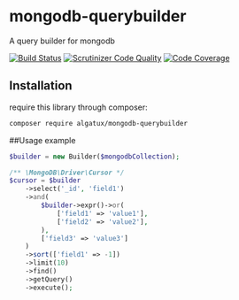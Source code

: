 # mongodb-querybuilder
A query builder for mongodb

[![Build Status](https://travis-ci.org/Algatux/mongodb-querybuilder.svg?branch=master)](https://travis-ci.org/Algatux/mongodb-querybuilder)
[![Scrutinizer Code Quality](https://scrutinizer-ci.com/g/Algatux/mongodb-querybuilder/badges/quality-score.png?b=master)](https://scrutinizer-ci.com/g/Algatux/mongodb-querybuilder/?branch=master)
[![Code Coverage](https://scrutinizer-ci.com/g/Algatux/mongodb-querybuilder/badges/coverage.png?b=master)](https://scrutinizer-ci.com/g/Algatux/mongodb-querybuilder/?branch=master)

## Installation

require this library through composer:

```bash
composer require algatux/mongodb-querybuilder
```

##Usage example

```php
$builder = new Builder($mongodbCollection);

/** \MongoDB\Driver\Cursor */
$cursor = $builder
    ->select('_id', 'field1')
    ->and(
        $builder->expr()->or(
            ['field1' => 'value1'],
            ['field2' => 'value2'],
        ),
        ['field3' => 'value3']
    )
    ->sort(['field1' => -1])
    ->limit(10)
    ->find()
    ->getQuery()
    ->execute();
```